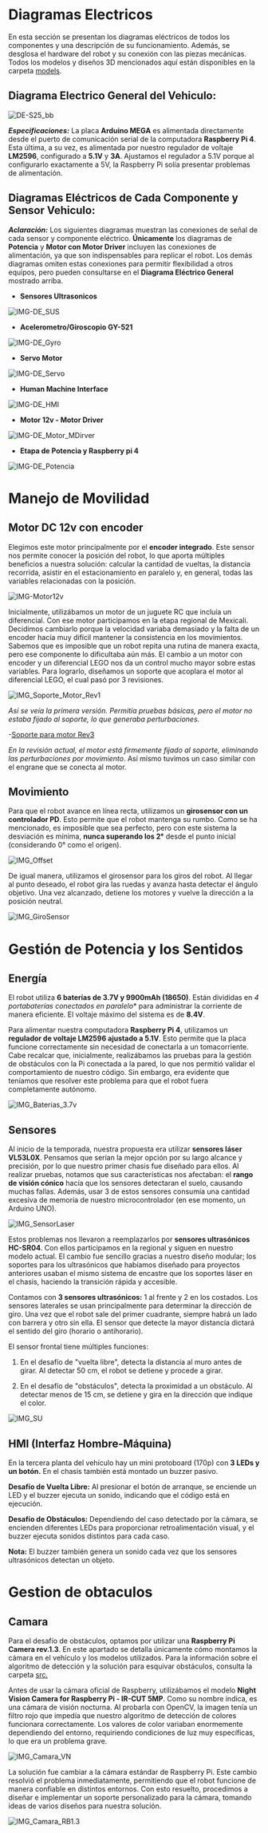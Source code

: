 Diagramas Electricos
====

En esta sección se presentan los diagramas eléctricos de todos los componentes y una descripción de su funcionamiento. Además, se desglosa el hardware del robot y su conexión con las piezas mecánicas. Todos los modelos y diseños 3D mencionados aquí están disponibles en la carpeta [models](/models).

## Diagrama Electrico General del Vehiculo: 

![DE-S25_bb](DE-S25_bb.jpg)

***Especificaciones:*** La placa **Arduino MEGA** es alimentada directamente desde el puerto de comunicación serial de la computadora **Raspberry Pi 4**. Esta última, a su vez, es alimentada por nuestro regulador de voltaje **LM2596**, configurado a **5.1V** y **3A**. Ajustamos el regulador a 5.1V porque al configurarlo exactamente a 5V, la Raspberry Pi solía presentar problemas de alimentación.


## Diagramas Eléctricos de Cada Componente y Sensor Vehiculo:


***Aclaración:*** Los siguientes diagramas muestran las conexiones de señal de cada sensor y componente eléctrico. **Únicamente** los diagramas de **Potencia** y **Motor con Motor Driver** incluyen las conexiones de alimentación, ya que son indispensables para replicar el robot. Los demás diagramas omiten estas conexiones para permitir flexibilidad a otros equipos, pero pueden consultarse en el **Diagrama Eléctrico General** mostrado arriba.


- **Sensores Ultrasonicos**
  
![IMG-DE_SUS](IMG-DE_SUS.jpg)


- **Acelerometro/Giroscopio GY-521**
  
![IMG-DE_Gyro](IMG-DE_Gyro.jpg)


- **Servo Motor**
  
![IMG-DE_Servo](IMG-DE_Servo.jpg)


- **Human Machine Interface**
  
![IMG-DE_HMI](IMG-DE_HMI.png)


- **Motor 12v - Motor Driver**
  
![IMG-DE_Motor_MDirver](IMG-DE_Motor_MDirver.png)


- **Etapa de Potencia y Raspberry pi 4**
  
![IMG-DE_Potencia](IMG-DE_Potencia.jpg)


Manejo de Movilidad
===
## Motor DC 12v con encoder 
Elegimos este motor principalmente por el **encoder integrado**. Este sensor nos permite conocer la posición del robot, lo que aporta múltiples beneficios a nuestra solución: calcular la cantidad de vueltas, la distancia recorrida, asistir en el estacionamiento en paralelo y, en general, todas las variables relacionadas con la posición.

![IMG-Motor12v](IMG-Motor12v.jpg)

Inicialmente, utilizábamos un motor de un juguete RC que incluía un diferencial. Con ese motor participamos en la etapa regional de Mexicali. Decidimos cambiarlo porque la velocidad variaba demasiado y la falta de un encoder hacía muy difícil mantener la consistencia en los movimientos. Sabemos que es imposible que un robot repita una rutina de manera exacta, pero ese componente lo dificultaba aún más. El cambio a un motor con encoder y un diferencial LEGO nos da un control mucho mayor sobre estas variables. Para lograrlo, diseñamos un soporte que acoplara el motor al diferencial LEGO, el cual pasó por 3 revisiones.

![IMG_Soporte_Motor_Rev1](IMG_Soporte_Motor_Rev1.jpeg)

*Así se veía la primera versión. Permitía pruebas básicas, pero el motor no estaba fijado al soporte, lo que generaba perturbaciones.*

-[Soporte para motor Rev3](/models/S25_Soporte_Motor_y_Transmision_Rev3.STL) 

*En la revisión actual, el motor está firmemente fijado al soporte, eliminando las perturbaciones por movimiento*. Así mismo tuvimos un caso similar con el engrane que se conecta al motor. 

## Movimiento 
Para que el robot avance en línea recta, utilizamos un **girosensor con un controlador PD**. Esto permite que el robot mantenga su rumbo. Como se ha mencionado, es imposible que sea perfecto, pero con este sistema la desviación es mínima, **nunca superando los 2°** desde el punto inicial (considerando 0° como el origen).

![IMG_Offset](IMG_Offset.jpeg)

De igual manera, utilizamos el girosensor para los giros del robot. Al llegar al punto deseado, el robot gira las ruedas y avanza hasta detectar el ángulo objetivo. Una vez alcanzado, detiene los motores y vuelve la dirección a la posición neutral.

![IMG_GiroSensor](IMG_GiroSensor.jpg)

Gestión de Potencia y los Sentidos
====

## Energía
El robot utiliza **6 baterías de 3.7V y 9900mAh (18650)**. Están divididas en *4 portabaterías conectados en paralelo** para administrar la corriente de manera eficiente. El voltaje máximo del sistema es de **8.4V**.

Para alimentar nuestra computadora **Raspberry Pi 4**, utilizamos un **regulador de voltaje LM2596 ajustado a 5.1V**. Esto permite que la placa funcione correctamente sin necesidad de conectarla a un tomacorriente. Cabe recalcar que, inicialmente, realizábamos las pruebas para la gestión de obstáculos con la Pi conectada a la pared, lo que nos permitió validar el comportamiento de nuestro código. Sin embargo, era evidente que teníamos que resolver este problema para que el robot fuera completamente autónomo.

![IMG_Baterias_3.7v](IMG_Baterias_3.7v.webp)

## Sensores
Al inicio de la temporada, nuestra propuesta era utilizar **sensores láser VL53L0X**. Pensamos que serían la mejor opción por su largo alcance y precisión, por lo que nuestro primer chasis fue diseñado para ellos. Al realizar pruebas, notamos que sus características nos afectaban: el **rango de visión cónico** hacía que los sensores detectaran el suelo, causando muchas fallas. Además, usar 3 de estos sensores consumía una cantidad excesiva de memoria de nuestro microcontrolador (en ese momento, un Arduino UNO).

![IMG_SensorLaser](IMG_SensorLaser.jpg)

Estos problemas nos llevaron a reemplazarlos por **sensores ultrasónicos HC-SR04**. Con ellos participamos en la regional y siguen en nuestro modelo actual. El cambio fue sencillo gracias a nuestro diseño modular; los soportes para los ultrasónicos que habíamos diseñado para proyectos anteriores usaban el mismo sistema de encastre que los soportes láser en el chasis, haciendo la transición rápida y accesible.

Contamos con **3 sensores ultrasónicos:** 1 al frente y 2 en los costados. Los sensores laterales se usan principalmente para determinar la dirección de giro. Una vez que el robot sale del primer cuadrante, siempre habrá un lado con barrera y otro sin ella. El sensor que detecte la mayor distancia dictará el sentido del giro (horario o antihorario).

El sensor frontal tiene múltiples funciones:

1. En el desafío de "vuelta libre", detecta la distancia al muro antes de girar. Al detectar 50 cm, el robot se detiene y procede a girar.

2. En el desafío de "obstáculos", detecta la proximidad a un obstáculo. Al detectar menos de 15 cm, se detiene y gira en la dirección que indique el color.

![IMG_SU](IMG_SU.webp)

## HMI (Interfaz Hombre-Máquina)
En la tercera planta del vehículo hay un mini protoboard (170p) con **3 LEDs y un botón.** En el chasis también está montado un buzzer pasivo.

**Desafío de Vuelta Libre:** Al presionar el botón de arranque, se enciende un LED y el buzzer ejecuta un sonido, indicando que el código está en ejecución.

**Desafío de Obstáculos:** Dependiendo del caso detectado por la cámara, se encienden diferentes LEDs para proporcionar retroalimentación visual, y el buzzer ejecuta sonidos distintos para cada caso.

**Nota:** El buzzer también genera un sonido cada vez que los sensores ultrasónicos detectan un objeto.

Gestion de obtaculos
===
## Camara
Para el desafío de obstáculos, optamos por utilizar una **Raspberry Pi Camera rev.1.3**. En este apartado se detalla únicamente cómo montamos la cámara en el vehículo y los modelos utilizados. Para la información sobre el algoritmo de detección y la solución para esquivar obstáculos, consulta la carpeta [src.](/src)

Antes de usar la cámara oficial de Raspberry, utilizábamos el modelo **Night Vision Camera for Raspberry Pi - IR-CUT 5MP**. Como su nombre indica, es una cámara de visión nocturna. Al probarla con OpenCV, la imagen tenía un filtro rojo que impedía que nuestro algoritmo de detección de colores funcionara correctamente. Los valores de color variaban enormemente dependiendo del entorno, requiriendo condiciones de luz muy específicas, lo que era un problema grave.

![IMG_Camara_VN](IMG_Camara_VN.webp)

La solución fue cambiar a la cámara estándar de Raspberry Pi. Este cambio resolvió el problema inmediatamente, permitiendo que el robot funcione de manera confiable en distintos entornos. Con esto resuelto, procedimos a diseñar e implementar un soporte personalizado para la cámara, tomando ideas de varios diseños para nuestra solución.

![IMG_Camara_RB1.3](IMG_Camara_RB1.3.webp)
